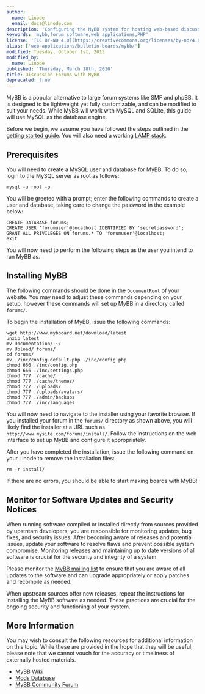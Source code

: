 ```yaml
---
author:
  name: Linode
  email: docs@linode.com
description: 'Configuring the MyBB system for hosting web-based discussion forums.'
keywords: 'mybb,forum software,web applications,PHP'
license: '[CC BY-ND 4.0](https://creativecommons.org/licenses/by-nd/4.0)'
alias: ['web-applications/bulletin-boards/mybb/']
modified: Tuesday, October 1st, 2013
modified_by:
  name: Linode
published: 'Thursday, March 18th, 2010'
title: Discussion Forums with MyBB
deprecated: true
---
```


MyBB is a popular alternative to large forum systems like SMF and phpBB. It is designed to be lightweight yet fully customizable, and can be modified to suit your needs. While MyBB will work with MySQL and SQLite, this guide will use MySQL as the database engine.

Before we begin, we assume you have followed the steps outlined in the [getting started guide](/docs/getting-started/). You will also need a working [LAMP stack](/docs/lamp-guides/).

Prerequisites
-------------

You will need to create a MySQL user and database for MyBB. To do so, login to the MySQL server as root as follows:

    mysql -u root -p

You will be greeted with a prompt; enter the following commands to create a user and database, taking care to change the password in the example below:

    CREATE DATABASE forums;
    CREATE USER 'forumuser'@localhost IDENTIFIED BY 'secretpassword';
    GRANT ALL PRIVILEGES ON forums.* TO 'forumuser'@localhost;
    exit

You will now need to perform the following steps as the user you intend to run MyBB as.

Installing MyBB
---------------

The following commands should be done in the `DocumentRoot` of your website. You may need to adjust these commands depending on your setup, however these commands will set up MyBB in a directory called `forums/`.

To begin the installation of MyBB, issue the following commands:

    wget http://www.mybboard.net/download/latest
    unzip latest
    mv Documentation/ ~/
    mv Upload/ forums/
    cd forums/
    mv ./inc/config.default.php ./inc/config.php
    chmod 666 ./inc/config.php
    chmod 666 ./inc/settings.php
    chmod 777 ./cache/
    chmod 777 ./cache/themes/
    chmod 777 ./uploads/
    chmod 777 ./uploads/avatars/
    chmod 777 ./admin/backups
    chmod 777 ./inc/languages

You will now need to navigate to the installer using your favorite browser. If you installed your forum in the `forums/` directory as shown above, you will likely find the installer at a URL such as `http://www.mysite.com/forums/install/`. Follow the instructions on the web interface to set up MyBB and configure it appropriately.

After you have completed the installation, issue the following command on your Linode to remove the installation files:

    rm -r install/

If there are no errors, you should be able to start making boards with MyBB!

Monitor for Software Updates and Security Notices
-------------------------------------------------

When running software compiled or installed directly from sources provided by upstream developers, you are responsible for monitoring updates, bug fixes, and security issues. After becoming aware of releases and potential issues, update your software to resolve flaws and prevent possible system compromise. Monitoring releases and maintaining up to date versions of all software is crucial for the security and integrity of a system.

Please monitor the [MyBB mailing list](http://www.mybb.com/mailing-list) to ensure that you are aware of all updates to the software and can upgrade appropriately or apply patches and recompile as needed.

When upstream sources offer new releases, repeat the instructions for installing the MyBB software as needed. These practices are crucial for the ongoing security and functioning of your system.

More Information
----------------

You may wish to consult the following resources for additional information on this topic. While these are provided in the hope that they will be useful, please note that we cannot vouch for the accuracy or timeliness of externally hosted materials.

- [MyBB Wiki](http://wiki.mybboard.net/index.php/Main_Page)
- [Mods Database](http://mods.mybboard.net/)
- [MyBB Community Forum](http://community.mybboard.net/)



